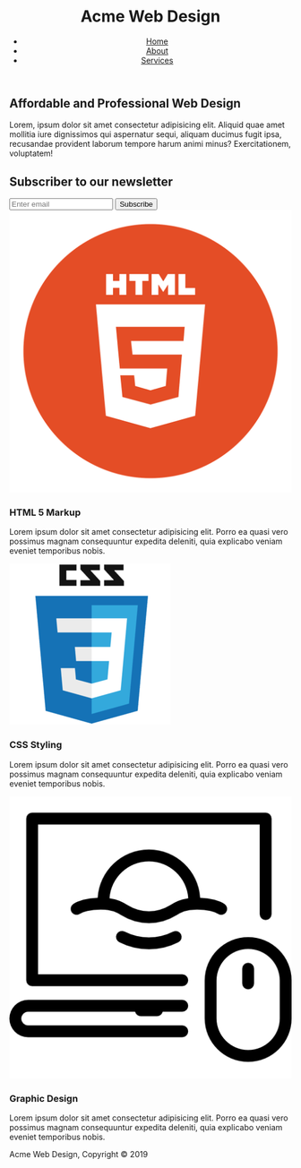 <!DOCTYPE html>
<html lang="en">
  <head>
    <meta charset="UTF-8" />
    <meta name="viewport" content="width=device-width, initial-scale=1.0" />
    <meta name="author" content="Sidharth Sreekumar" />
    <meta http-equiv="X-UA-Compatible" content="ie=edge" />
    <title>Acme Web Design | Home</title>
    <link rel="stylesheet" href="./css/style.css" />
  </head>
  <body>
    <header>
      <div class="container">
        <div id="branding">
          <h1><span class="highlight">Acme</span> Web Design</h1>
        </div>
        <nav>
          <ul>
            <li class="current"><a href="index.html">Home</a></li>
            <li><a href="about.html">About</a></li>
            <li><a href="services.html">Services</a></li>
          </ul>
        </nav>
      </div>
    </header>
    <section id="showcase">
      <div class="container">
        <h1>Affordable and Professional Web Design</h1>
        <p>
          Lorem, ipsum dolor sit amet consectetur adipisicing elit. Aliquid quae
          amet mollitia iure dignissimos qui aspernatur sequi, aliquam ducimus
          fugit ipsa, recusandae provident laborum tempore harum animi minus?
          Exercitationem, voluptatem!
        </p>
      </div>
    </section>
    <section id="newsletter">
      <div class="container">
        <h1>Subscriber to our newsletter</h1>
        <form action="">
          <input type="email" name="user_email" placeholder="Enter email" />
          <button type="submit" class="button1">Subscribe</button>
        </form>
      </div>
    </section>
    <section id="boxes">
      <div class="container">
        <div class="box">
          <img src="./img/html5_icon.png" alt="html5_icon">
          <h3>HTML 5 Markup</h3>
          <p>
            Lorem ipsum dolor sit amet consectetur adipisicing elit. Porro ea
            quasi vero possimus magnam consequuntur expedita deleniti, quia
            explicabo veniam eveniet temporibus nobis.
          </p>
        </div>
        <div class="box">
          <img src="./img/css_icon.png" alt="css_icon">
          <h3>CSS Styling</h3>
          <p>
            Lorem ipsum dolor sit amet consectetur adipisicing elit. Porro ea
            quasi vero possimus magnam consequuntur expedita deleniti, quia
            explicabo veniam eveniet temporibus nobis.
          </p>
        </div>
        <div class="box">
          <img src="./img/gdesign_icon.png" alt="gdesign_icon">
          <h3>Graphic Design</h3>
          <p>
            Lorem ipsum dolor sit amet consectetur adipisicing elit. Porro ea
            quasi vero possimus magnam consequuntur expedita deleniti, quia
            explicabo veniam eveniet temporibus nobis.
          </p>
        </div>
      </div>
    </section>
    <footer>
      <p>Acme Web Design, Copyright &copy; 2019</p>
    </footer>
  </body>
</html>

